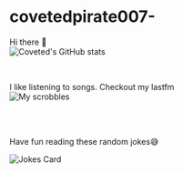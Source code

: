 # covetedpirate007-
Hi there 👋
<br />
![Coveted's GitHub stats](https://github-readme-stats.vercel.app/api?username=covetedpirate007&show_icons=true&theme=radical)

<br />

I like listening to songs. Checkout my lastfm <br />
![My scrobbles](https://lastfm-recently-played.vercel.app/api?user=ways_unknown&count=1)

<br />
<br />


Have fun reading these random jokes😅
<!-- Markdown -->
![Jokes Card](https://readme-jokes.vercel.app/api)


